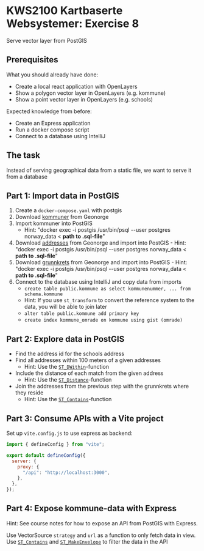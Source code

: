 # KWS2100 Kartbaserte Websystemer: Exercise 8

Serve vector layer from PostGIS

## Prerequisites

What you should already have done:

- Create a local react application with OpenLayers
- Show a polygon vector layer in OpenLayers (e.g. kommune)
- Show a point vector layer in OpenLayers (e.g. schools)

Expected knowledge from before:

- Create an Express application
- Run a docker compose script
- Connect to a database using IntelliJ

## The task

Instead of serving geographical data from a static file, we want to serve it from a database

## Part 1: Import data in PostGIS

1. Create a `docker-compose.yaml` with postgis
2. Download [kommuner](https://kartkatalog.geonorge.no/metadata/administrative-enheter-kommuner/041f1e6e-bdbc-4091-b48f-8a5990f3cc5b)
   from Geonorge
3. Import kommuner into PostGIS
   - Hint: "docker exec -i postgis /usr/bin/psql --user postgres norway_data < **path to .sql-file**"
4. Download [addresses](https://kartkatalog.geonorge.no/metadata/matrikkelen-adresse/f7df7a18-b30f-4745-bd64-d0863812350c)
   from Geonorge and import into PostGIS - Hint: "docker exec -i postgis /usr/bin/psql --user postgres norway_data < **path
   to .sql-file**"
5. Download [grunnkrets](https://kartkatalog.geonorge.no/metadata/matrikkelen-adresse/f7df7a18-b30f-4745-bd64-d0863812350c)
   from Geonorge and import into PostGIS - Hint: "docker exec -i postgis /usr/bin/psql --user postgres norway_data < **path
   to .sql-file**"
6. Connect to the database using IntelliJ and copy data from imports
   - `create table public.kommune as select kommunenummer, ... from schema.kommune`
   - Hint: If you use `st_transform` to convert the reference system to the data, you will be able to join later
   - `alter table public.kommune add primary key`
   - `create index kommune_omrade on kommune using gist (omrade)`

## Part 2: Explore data in PostGIS

- Find the address id for the schools address
- Find all addresses within 100 meters of a given addresses
  - Hint: Use the [`ST_DWithin`](https://postgis.net/docs/ST_DWithin.html)-function
- Include the distance of each match from the given address
  - Hint: Use the [`ST_Distance`](https://postgis.net/docs/ST_Distance.html)-function
- Join the addresses from the previous step with the grunnkrets where they reside
  - Hint: Use the [`ST_Contains`](https://postgis.net/docs/ST_Contains.html)-function

## Part 3: Consume APIs with a Vite project

Set up `vite.config.js` to use express as backend:

```js
import { defineConfig } from "vite";

export default defineConfig({
  server: {
    proxy: {
      "/api": "http://localhost:3000",
    },
  },
});
```

## Part 4: Expose kommune-data with Express

Hint: See course notes for how to expose an API from PostGIS with Express.

Use VectorSource `strategy` and `url` as a function to only fetch data in view.
Use [`ST_Contains`](https://postgis.net/docs/ST_Contains.html) and
[`ST_MakeEnvelope`](https://postgis.net/docs/ST_MakeEnvelope.html) to filter the data in the API
